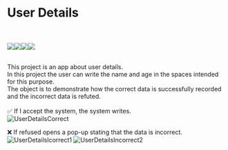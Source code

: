 # User Details<br><br>
<a href="" target="_blank"><img src="https://img.shields.io/badge/JavaScript-F7DF1E.svg?style=for-the-badge&logo=JavaScript&logoColor=black" target="_blank"></a><a href="" target="_blank"><img src="https://img.shields.io/badge/HTML5-E34F26.svg?style=for-the-badge&logo=HTML5&logoColor=white" target="_blank"></a><a href="" target="_blank"><img src="https://img.shields.io/badge/CSS3-1572B6.svg?style=for-the-badge&logo=CSS3&logoColor=white" target="_blank"></a><a href="" target="_blank"><img src="https://img.shields.io/badge/React-61DAFB.svg?style=for-the-badge&logo=React&logoColor=black" target="_blank"></a><br></br>

This project is an app about user details.<br> 
In this project the user can write the name and age in the spaces intended for this purpose.<br>
The object is to demonstrate how the correct data is successfully recorded and the incorrect data is refuted.<br>
<br>
:white_check_mark: If I accept the system, the system writes. <br>
![UserDetailsCorrect](https://user-images.githubusercontent.com/108309798/183679611-9793d8cf-3b72-4a96-9504-2d32103f068c.png)



:x: If refused opens a pop-up stating that the data is incorrect.
![UserDetailsIcorrect1](https://user-images.githubusercontent.com/108309798/183680646-2782675c-fe17-46c3-8edc-f8750b8c07b4.png)
![UserDetailsIncorrect2](https://user-images.githubusercontent.com/108309798/183680751-8f3b7646-04ba-4139-ab3f-27ec83dfcd04.png)
